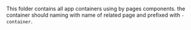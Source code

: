 This folder contains all app containers using by pages components.
the container should naming with name of related page and prefixed with `-container`.
